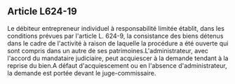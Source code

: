 Article L624-19
----
Le débiteur entrepreneur individuel à responsabilité limitée établit, dans les
conditions prévues par l'article L. 624-9, la consistance des biens détenus dans
le cadre de l'activité à raison de laquelle la procédure a été ouverte qui sont
compris dans un autre de ses patrimoines.L'administrateur, avec l'accord du
mandataire judiciaire, peut acquiescer à la demande tendant à la reprise du
bien.A défaut d'acquiescement ou en l'absence d'administrateur, la demande est
portée devant le juge-commissaire.
